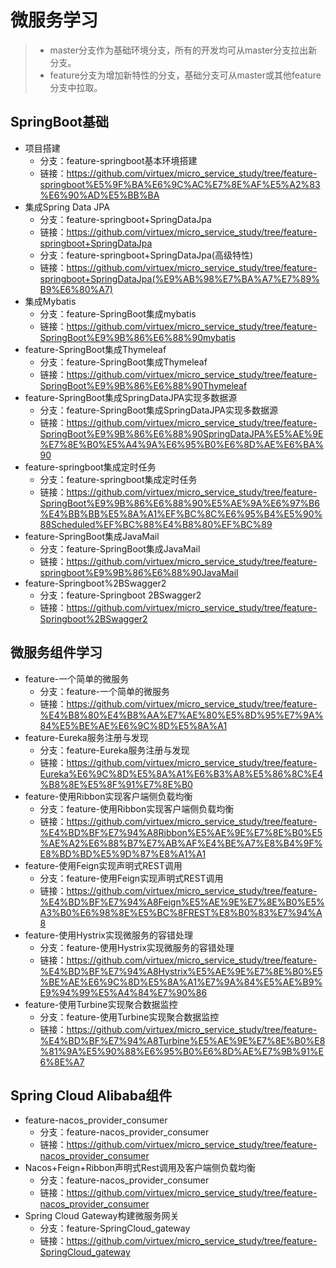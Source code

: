 # 微服务学习
> - master分支作为基础环境分支，所有的开发均可从master分支拉出新分支。
> - feature分支为增加新特性的分支，基础分支可从master或其他feature分支中拉取。
## SpringBoot基础
- 项目搭建
  - 分支：feature-springboot基本环境搭建
  - 链接：https://github.com/virtuex/micro_service_study/tree/feature-springboot%E5%9F%BA%E6%9C%AC%E7%8E%AF%E5%A2%83%E6%90%AD%E5%BB%BA
- 集成Spring Data JPA
  - 分支：feature-springboot+SpringDataJpa
  - 链接：https://github.com/virtuex/micro_service_study/tree/feature-springboot+SpringDataJpa
  - 分支：feature-springboot+SpringDataJpa(高级特性)
  - 链接：https://github.com/virtuex/micro_service_study/tree/feature-springboot+SpringDataJpa(%E9%AB%98%E7%BA%A7%E7%89%B9%E6%80%A7) 
- 集成Mybatis
  - 分支：feature-SpringBoot集成mybatis
  - 链接：https://github.com/virtuex/micro_service_study/tree/feature-SpringBoot%E9%9B%86%E6%88%90mybatis
- feature-SpringBoot集成Thymeleaf
  - 分支：feature-SpringBoot集成Thymeleaf
  - 链接：https://github.com/virtuex/micro_service_study/tree/feature-SpringBoot%E9%9B%86%E6%88%90Thymeleaf
- feature-SpringBoot集成SpringDataJPA实现多数据源
  - 分支：feature-SpringBoot集成SpringDataJPA实现多数据源
  - 链接：https://github.com/virtuex/micro_service_study/tree/feature-SpringBoot%E9%9B%86%E6%88%90SpringDataJPA%E5%AE%9E%E7%8E%B0%E5%A4%9A%E6%95%B0%E6%8D%AE%E6%BA%90
- feature-springboot集成定时任务
  - 分支：feature-springboot集成定时任务
  - 链接：https://github.com/virtuex/micro_service_study/tree/feature-SpringBoot%E9%9B%86%E6%88%90%E5%AE%9A%E6%97%B6%E4%BB%BB%E5%8A%A1%EF%BC%8C%E6%95%B4%E5%90%88Scheduled%EF%BC%88%E4%B8%80%EF%BC%89
- feature-SpringBoot集成JavaMail
  - 分支：feature-SpringBoot集成JavaMail
  - 链接：https://github.com/virtuex/micro_service_study/tree/feature-springboot%E9%9B%86%E6%88%90JavaMail
- feature-Springboot%2BSwagger2
  - 分支：feature-Springboot 2BSwagger2
  - 链接：https://github.com/virtuex/micro_service_study/tree/feature-Springboot%2BSwagger2
## 微服务组件学习
- feature-一个简单的微服务
  - 分支：feature-一个简单的微服务
  - 链接：https://github.com/virtuex/micro_service_study/tree/feature-%E4%B8%80%E4%B8%AA%E7%AE%80%E5%8D%95%E7%9A%84%E5%BE%AE%E6%9C%8D%E5%8A%A1
- feature-Eureka服务注册与发现
  - 分支：feature-Eureka服务注册与发现
  - 链接：https://github.com/virtuex/micro_service_study/tree/feature-Eureka%E6%9C%8D%E5%8A%A1%E6%B3%A8%E5%86%8C%E4%B8%8E%E5%8F%91%E7%8E%B0
- feature-使用Ribbon实现客户端侧负载均衡
  - 分支：feature-使用Ribbon实现客户端侧负载均衡
  - 链接：https://github.com/virtuex/micro_service_study/tree/feature-%E4%BD%BF%E7%94%A8Ribbon%E5%AE%9E%E7%8E%B0%E5%AE%A2%E6%88%B7%E7%AB%AF%E4%BE%A7%E8%B4%9F%E8%BD%BD%E5%9D%87%E8%A1%A1
- feature-使用Feign实现声明式REST调用
  - 分支：feature-使用Feign实现声明式REST调用
  - 链接：https://github.com/virtuex/micro_service_study/tree/feature-%E4%BD%BF%E7%94%A8Feign%E5%AE%9E%E7%8E%B0%E5%A3%B0%E6%98%8E%E5%BC%8FREST%E8%B0%83%E7%94%A8
- feature-使用Hystrix实现微服务的容错处理 
  - 分支：feature-使用Hystrix实现微服务的容错处理 
  - 链接：https://github.com/virtuex/micro_service_study/tree/feature-%E4%BD%BF%E7%94%A8Hystrix%E5%AE%9E%E7%8E%B0%E5%BE%AE%E6%9C%8D%E5%8A%A1%E7%9A%84%E5%AE%B9%E9%94%99%E5%A4%84%E7%90%86
- feature-使用Turbine实现聚合数据监控
  - 分支：feature-使用Turbine实现聚合数据监控
  - 链接：https://github.com/virtuex/micro_service_study/tree/feature-%E4%BD%BF%E7%94%A8Turbine%E5%AE%9E%E7%8E%B0%E8%81%9A%E5%90%88%E6%95%B0%E6%8D%AE%E7%9B%91%E6%8E%A7
 
## Spring Cloud Alibaba组件
- feature-nacos_provider_consumer
  - 分支：feature-nacos_provider_consumer
  - 链接：https://github.com/virtuex/micro_service_study/tree/feature-nacos_provider_consumer
- Nacos+Feign+Ribbon声明式Rest调用及客户端侧负载均衡
  - 分支：feature-nacos_provider_consumer
  - 链接：https://github.com/virtuex/micro_service_study/tree/feature-nacos_provider_consumer
- Spring Cloud Gateway构建微服务网关
  - 分支：feature-SpringCloud_gateway
  - 链接：https://github.com/virtuex/micro_service_study/tree/feature-SpringCloud_gateway